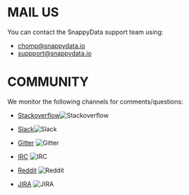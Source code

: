 # MAIL US
You can contact the SnappyData support team using:

- [chomp@snappydata.io](mailto:chomp@snappydata.io)
- [suppport@snappydata.io](mailto:suppport@snappydata.io) 

# COMMUNITY
We monitor the following channels for comments/questions:

* [Stackoverflow](http://stackoverflow.com/questions/tagged/snappydata)![Stackoverflow](http://i.imgur.com/LPIdp12.png)

* [Slack](http://snappydata-slackin.herokuapp.com/)![Slack](http://i.imgur.com/h3sc6GM.png)

* [Gitter](https://gitter.im/SnappyDataInc/snappydata) ![Gitter](http://i.imgur.com/jNAJeOn.jpg)

* [IRC](http://webchat.freenode.net/?randomnick=1&channels=%23snappydata&uio=d4) ![IRC](http://i.imgur.com/vbH3Zdx.png)

* [Reddit](https://www.reddit.com/r/snappydata) ![Reddit](http://i.imgur.com/AB3cVtj.png)

* [JIRA](https://jira.snappydata.io/projects/SNAP/issues) ![JIRA](http://i.imgur.com/E92zntA.png)